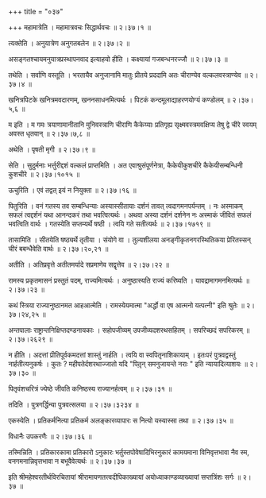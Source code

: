 +++
title = "०३७"

+++
महामात्रेति । महामात्रवचः सिद्धार्थवचः  ॥  २।३७।१  ॥   

  

त्यक्तेति । अनुयात्रेण अनुगतबलेन  ॥  २।३७।२  ॥   

  

असङ्गतश्चायमनुयात्रप्रस्थापनवाद इत्याहयो हीति । कक्ष्यायां गजबन्धनरज्जौ  ॥  २।३७।३  ॥   

  

तथेति । सर्वाणि वस्तूति । भरतायैव अनुजानामि मातुः प्रीतये प्रददामि अतः चीराण्येव वल्कलवस्त्राण्येव  ॥  २।३७।४  ॥   

  

खनित्रपिटके खनित्रमवदारणम्, खननसाधनमित्यर्थः । पिटकं कन्दमूलाद्याहरणयोग्यं कण्डोलम्  ॥  २।३७।५,६  ॥   

  

म इति । म गमः त्रयाणामानीतानि मुनिवस्त्राणि चीराणि कैकेय्याः प्रतिगृह्य सृक्ष्मवस्त्रमवक्षिप्य तेषु द्वे चीरे स्वयम् अवस्त धृतवान्  ॥  २।३७।७,८  ॥   

  

अथेति । पृषती मृगी  ॥  २।३७।९  ॥   

  

सेति । सुदुर्मनाः भर्त्तुरीद्दशं वल्कलं प्राप्तमिति । अत एवाश्रुसंपूर्णनेत्रा, कैकेयीकुशचीरे कैकेयीसम्बन्धिनी कुशचीरे  ॥  २।३७।१०१५  ॥   

  

ऊचुरिति । एवं तद्वत् इयं न नियुक्ता  ॥  २।३७।१६  ॥   

  

पितुरिति । वनं गतस्य तव सम्बन्धिन्याः अस्यास्सीतायाः दर्शनं तावत् त्वदागमनपर्यन्तम् । नः अस्माकम् सफलं त्वद्दर्शनं यथा आनन्दकरं तथा भवत्वित्यर्थः । अथवा अस्या दर्शनं दर्शनेन नः अस्माकं जीवितं सफलं भवत्विति वार्थः । गतस्येति सप्तम्यर्थे षष्ठी । त्वयि गते सतीत्यर्थः  ॥  २।३७।१७१९  ॥   

  

तासामिति । सीतयेति षष्ठ्यर्थे तृतीया । संयोगे वा । तुल्यशीलया अनङ्गीकृतनगरस्थितिकया प्रेरितस्सन् चीरं बबन्धैवेति वार्थः  ॥  २।३७।२०,२१  ॥   

  

अतीति । अतिप्रवृत्ते अतीतमर्यादे सप्रमाणेव सद्वृत्तेव  ॥  २।३७।२२  ॥   

  

रामस्य प्रकृतमासनं प्रस्तुतं पदम्, राज्यमित्यर्थः । अनुष्ठास्यति राज्यं करिष्यति । यावद्रामागमनमित्यर्थः  ॥  २।३७।२३  ॥   

  

कथं स्त्रिया राज्यानुष्ठानमत आहआत्मेति । रामस्येयमात्मा "अर्द्धो वा एष आत्मनो यत्पत्नी" इति श्रुतेः  ॥  २।३७।२४,२५  ॥   

  

अन्तपालाः राष्ट्रान्तनिक्षिप्तदण्डनायकाः । सहोपजीव्यम् उपजीव्यदशरथसहितम् । सपरिच्छदं सपरिकरम्  ॥  २।३७।२६२९  ॥   

  

न हीति । अदत्तां प्रीतिपूर्वकमदत्तां शास्तुं नार्हति । त्वयि वा स्वपितृनाशिकायाम् । इतःपरं पुत्रवद्वस्तुं नार्हतीत्यनुकर्षः । कुतः ? महीपतेर्दशरथाज्जातो यदि "पितृ़न् समनुजायन्ते नराः " इति न्यायादित्याशयः  ॥  २।३७।३०  ॥   

  

पितृवंशचरित्रं ज्येष्ठे जीवति कनिष्ठस्य राज्यानर्हत्वम्  ॥  २।३७।३१  ॥   

  

तदिति । पुत्रगर्द्धिन्या पुत्रवत्सलया  ॥  २।३७।३२३४  ॥   

  

एकस्येति । प्रतिकर्मनित्या प्रतिकर्म अलङ्कारव्यापारः स नित्यो यस्यास्सा तथा  ॥  २।३७।३५  ॥   

  

विधानैः उपकरणैः  ॥  २।३७।३६  ॥   

  

तस्मिन्निति । प्रतिकारकामा प्रतिकारो ऽनुकारः भर्तुस्तपोवेषादिभिरनुकारं कामयमाना विनिवृत्तभावा नैव स्म, वनगमनान्निवृत्तभावा न बभूवैवेत्यर्थः  ॥  २।३७।३७  ॥   

  

इति श्रीमहेश्वरतीर्थविरचितायां श्रीरामायणतत्त्वदीपिकाख्यायां अयोध्याकाण्डव्याख्यायां सप्तत्रिंशः सर्गः  ॥  २।३७  ॥   

  

  

